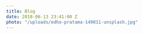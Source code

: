```yaml
---
title: Blog
date: 2018-06-13 23:41:00 Z
photo: "/uploads/edho-pratama-149011-unsplash.jpg"
---
```


